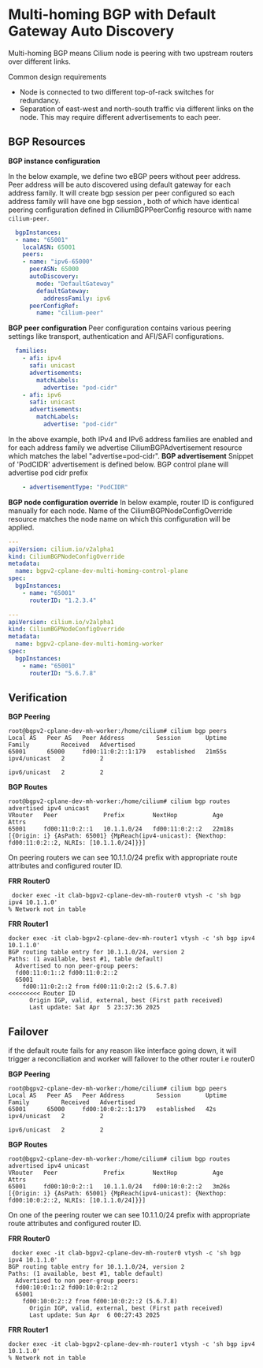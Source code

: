 Multi-homing BGP with Default Gateway Auto Discovery
====================================================

Multi-homing BGP means Cilium node is peering with two upstream routers over different links.

Common design requirements

- Node is connected to two different top-of-rack switches for redundancy.
- Separation of east-west and north-south traffic via different links on the node. This may require different advertisements to each peer.

BGP Resources
-------------

**BGP instance configuration**

In the below example, we define two eBGP peers without peer address. Peer address will be auto discovered using default gateway
for each address family. It will create bgp session per peer configured so each address family will have one bgp session  , both of which have identical peering configuration defined in
CiliumBGPPeerConfig resource with name `cilium-peer`.

```yaml
  bgpInstances:
  - name: "65001"
    localASN: 65001
    peers:
    - name: "ipv6-65000"
      peerASN: 65000
      autoDiscovery:
        mode: "DefaultGateway"
        defaultGateway:
          addressFamily: ipv6
      peerConfigRef:
        name: "cilium-peer"
```
**BGP peer configuration**
Peer configuration contains various peering settings like transport, authentication and AFI/SAFI configurations.
```yaml
  families:
    - afi: ipv4
      safi: unicast
      advertisements:
        matchLabels:
          advertise: "pod-cidr"
    - afi: ipv6
      safi: unicast
      advertisements:
        matchLabels:
          advertise: "pod-cidr"
```
In the above example, both IPv4 and IPv6 address families are enabled and for each address family we advertise CiliumBGPAdvertisement resource
which matches the label "advertise=pod-cidr".
**BGP advertisement**
Snippet of 'PodCIDR' advertisement is defined below. BGP control plane will advertise pod cidr prefix
```yaml
    - advertisementType: "PodCIDR"
```
**BGP node configuration override**
In below example, router ID is configured manually for each node. Name of the CiliumBGPNodeConfigOverride resource matches the node name on which this 
configuration will be applied.
```yaml
---
apiVersion: cilium.io/v2alpha1
kind: CiliumBGPNodeConfigOverride
metadata:
  name: bgpv2-cplane-dev-multi-homing-control-plane
spec:
  bgpInstances:
    - name: "65001"
      routerID: "1.2.3.4"

---
apiVersion: cilium.io/v2alpha1
kind: CiliumBGPNodeConfigOverride
metadata:
  name: bgpv2-cplane-dev-multi-homing-worker
spec:
  bgpInstances:
    - name: "65001"
      routerID: "5.6.7.8"
```
Verification
------------
**BGP Peering**
```
root@bgpv2-cplane-dev-mh-worker:/home/cilium# cilium bgp peers
Local AS   Peer AS   Peer Address         Session       Uptime   Family         Received   Advertised
65001      65000     fd00:11:0:2::1:179   established   21m55s   ipv4/unicast   2          2    
                                                                 ipv6/unicast   2          2 

```

**BGP Routes**

```
root@bgpv2-cplane-dev-mh-worker:/home/cilium# cilium bgp routes advertised ipv4 unicast
VRouter   Peer             Prefix        NextHop          Age      Attrs
65001     fd00:11:0:2::1   10.1.1.0/24   fd00:11:0:2::2   22m18s   [{Origin: i} {AsPath: 65001} {MpReach(ipv4-unicast): {Nexthop: fd00:11:0:2::2, NLRIs: [10.1.1.0/24]}}] 
```

On peering routers we can see 10.1.1.0/24 prefix with appropriate route attributes and configured router ID.

**FRR Router0**

```
 docker exec -it clab-bgpv2-cplane-dev-mh-router0 vtysh -c 'sh bgp ipv4 10.1.1.0'
% Network not in table
```

**FRR Router1**

```
docker exec -it clab-bgpv2-cplane-dev-mh-router1 vtysh -c 'sh bgp ipv4 10.1.1.0'
BGP routing table entry for 10.1.1.0/24, version 2
Paths: (1 available, best #1, table default)
  Advertised to non peer-group peers:
  fd00:11:0:1::2 fd00:11:0:2::2
  65001
    fd00:11:0:2::2 from fd00:11:0:2::2 (5.6.7.8)               <<<<<<<<< Router ID
      Origin IGP, valid, external, best (First path received)
      Last update: Sat Apr  5 23:37:36 2025
```

Failover
------------

if the default route fails for any reason like interface going down, it will trigger a reconciliation and worker will failover to the other router i.e router0

**BGP Peering**

```
root@bgpv2-cplane-dev-mh-worker:/home/cilium# cilium bgp peers
Local AS   Peer AS   Peer Address         Session       Uptime   Family         Received   Advertised
65001      65000     fd00:10:0:2::1:179   established   42s      ipv4/unicast   2          2    
                                                                 ipv6/unicast   2          2  
```

**BGP Routes**

```
root@bgpv2-cplane-dev-mh-worker:/home/cilium# cilium bgp routes advertised ipv4 unicast
VRouter   Peer             Prefix        NextHop          Age     Attrs
65001     fd00:10:0:2::1   10.1.1.0/24   fd00:10:0:2::2   3m26s   [{Origin: i} {AsPath: 65001} {MpReach(ipv4-unicast): {Nexthop: fd00:10:0:2::2, NLRIs: [10.1.1.0/24]}}] 
```

On one of the peering router we can see 10.1.1.0/24 prefix with appropriate route attributes and configured router ID.

**FRR Router0**

```
 docker exec -it clab-bgpv2-cplane-dev-mh-router0 vtysh -c 'sh bgp ipv4 10.1.1.0'
BGP routing table entry for 10.1.1.0/24, version 2
Paths: (1 available, best #1, table default)
  Advertised to non peer-group peers:
  fd00:10:0:1::2 fd00:10:0:2::2
  65001
    fd00:10:0:2::2 from fd00:10:0:2::2 (5.6.7.8)
      Origin IGP, valid, external, best (First path received)
      Last update: Sun Apr  6 00:27:43 2025
```

**FRR Router1**

```
docker exec -it clab-bgpv2-cplane-dev-mh-router1 vtysh -c 'sh bgp ipv4 10.1.1.0'
% Network not in table
```
